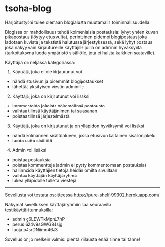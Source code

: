 # tsoha-blog

Harjoitustyöni tulee olemaan blogialusta muutamalla toiminnallisuudella:

Blogissa on mahdollisuus tehdä kolmenlaisia postauksia: lyhyt yhden kuvan pikapostaus (löytyy etusivulta), perinteinen pidempi blogipostaus joka ladotaan kuvista ja tekstistä halutussa järjestyksessä, sekä lyhyt postaus joka näkyy vain kirjautuneille käyttäjille joilla on adminin hyväksyntä (tarkoituksena luoda ympäristö sisällölle, jota ei haluta kaikkien saataville).

Käyttäjiä on neljässä kategoriassa:
1. Käyttäjä, joka ei ole kirjautunut voi
  * nähdä etusivun ja pidemmät blogipostaukset
  * lähettää yksityisen viestin adminille
2. Käyttäjä, joka on kirjautunut voi lisäksi
  * kommentoida jokaista näkemäänsä postausta
  * vaihtaa tilinsä käyttäjänimen tai salasanan
  * poistaa tilinsä järjestelmästä
3. Käyttäjä, joka on kirjautunut ja on ylläpidon hyväksymä voi lisäksi
  * nähdä kolmannen sisältöalueen, jossa etusivun kaltainen sisällönjakelu
  * luoda uutta sisältöä
4. Admin voi lisäksi
  * poistaa postauksia
  * poistaa kommentteja (admin ei pysty kommentoimaan postauksia)
  * hallinnoida käyttäjien tietoja heidän omilta sivuiltaan
  * vaihtaa käyttäjän käyttäjäryhmä
  * lukea ylläpidolle tulleita viestejä
  
  
  ----------


Sovellusta voi testata osoitteessa https://pure-shelf-99302.herokuapp.com/


Näkymät sovelluksen käyttäjäryhmiin saa seuraavilla testikäyttäjätunnuksilla:
* admin g6LEWTkMpnL7hP
* perus 624v9sGWG84sjg
* luoja p4srDNiimn46J3


Sovellus on jo melkein valmis: pientä viilausta enää sinne tai tänne!
